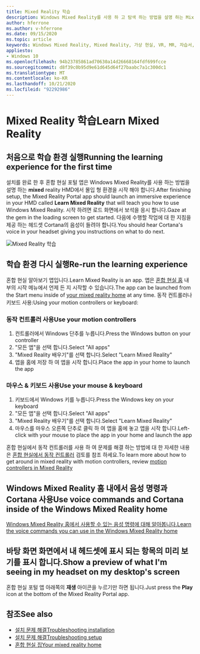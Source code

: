 ```yaml
---
title: Mixed Reality 학습
description: Windows Mixed Reality를 사용 하 고 탐색 하는 방법을 설명 하는 Mixed Reality 배우기 앱을 실행 하는 방법을 설명 합니다.
author: hferrone
ms.author: v-hferrone
ms.date: 09/15/2020
ms.topic: article
keywords: Windows Mixed Reality, Mixed Reality, 가상 현실, VR, MR, 자습서, 시작 하기
appliesto:
- Windows 10
ms.openlocfilehash: 94b23785861ad70630a14d26668164fdf699fcce
ms.sourcegitcommit: d8f39c0b95d9e61d645d64f27baabc7a1c300dc1
ms.translationtype: MT
ms.contentlocale: ko-KR
ms.lasthandoff: 10/21/2020
ms.locfileid: "92292986"
---
```

# <a name="learn-mixed-reality"></a><span data-ttu-id="0448f-104">Mixed Reality 학습</span><span class="sxs-lookup"><span data-stu-id="0448f-104">Learn Mixed Reality</span></span>

## <a name="running-the-learning-experience-for-the-first-time"></a><span data-ttu-id="0448f-105">처음으로 학습 환경 실행</span><span class="sxs-lookup"><span data-stu-id="0448f-105">Running the learning experience for the first time</span></span>

<span data-ttu-id="0448f-106">설치를 완료 한 후 혼합 현실 포털 앱은 Windows Mixed Reality를 사용 하는 방법을 설명 하는 **mixed** reality HMD에서 몰입 형 환경을 시작 해야 합니다.</span><span class="sxs-lookup"><span data-stu-id="0448f-106">After finishing setup, the Mixed Reality Portal app should launch an immersive experience in your HMD called **Learn Mixed Reality** that will teach you how to use Windows Mixed Reality.</span></span> <span data-ttu-id="0448f-107">시작 하려면 로드 화면에서 보석을 응시 합니다.</span><span class="sxs-lookup"><span data-stu-id="0448f-107">Gaze at the gem in the loading screen to get started.</span></span> <span data-ttu-id="0448f-108">다음에 수행할 작업에 대 한 지침을 제공 하는 헤드셋 Cortana의 음성이 들려야 합니다.</span><span class="sxs-lookup"><span data-stu-id="0448f-108">You should hear Cortana's voice in your headset giving you instructions on what to do next.</span></span>

![Mixed Reality 학습](images/file-learnmixedrealitystart.png)

## <a name="re-run-the-learning-experience"></a><span data-ttu-id="0448f-110">학습 환경 다시 실행</span><span class="sxs-lookup"><span data-stu-id="0448f-110">Re-run the learning experience</span></span>

<span data-ttu-id="0448f-111">혼합 현실 알아보기 앱입니다.</span><span class="sxs-lookup"><span data-stu-id="0448f-111">Learn Mixed Reality is an app.</span></span> <span data-ttu-id="0448f-112">앱은 [혼합 현실 홈](your-mixed-reality-home.md) 내부의 시작 메뉴에서 언제 든 지 시작할 수 있습니다.</span><span class="sxs-lookup"><span data-stu-id="0448f-112">The app can be launched from the Start menu inside of [your mixed reality home](your-mixed-reality-home.md) at any time.</span></span> <span data-ttu-id="0448f-113">동작 컨트롤러나 키보드 사용:</span><span class="sxs-lookup"><span data-stu-id="0448f-113">Using your motion controllers or keyboard:</span></span>

### <a name="use-your-motion-controllers"></a><span data-ttu-id="0448f-114">동작 컨트롤러 사용</span><span class="sxs-lookup"><span data-stu-id="0448f-114">Use your motion controllers</span></span>

1. <span data-ttu-id="0448f-115">컨트롤러에서 Windows 단추를 누릅니다.</span><span class="sxs-lookup"><span data-stu-id="0448f-115">Press the Windows button on your controller</span></span>
2. <span data-ttu-id="0448f-116">"모든 앱"을 선택 합니다.</span><span class="sxs-lookup"><span data-stu-id="0448f-116">Select "All apps"</span></span>
3. <span data-ttu-id="0448f-117">"Mixed Reality 배우기"를 선택 합니다.</span><span class="sxs-lookup"><span data-stu-id="0448f-117">Select "Learn Mixed Reality"</span></span>
4. <span data-ttu-id="0448f-118">앱을 홈에 저장 하 여 앱을 시작 합니다.</span><span class="sxs-lookup"><span data-stu-id="0448f-118">Place the app in your home to launch the app</span></span>

### <a name="use-your-mouse--keyboard"></a><span data-ttu-id="0448f-119">마우스 & 키보드 사용</span><span class="sxs-lookup"><span data-stu-id="0448f-119">Use your mouse & keyboard</span></span>

1. <span data-ttu-id="0448f-120">키보드에서 Windows 키를 누릅니다.</span><span class="sxs-lookup"><span data-stu-id="0448f-120">Press the Windows key on your keyboard</span></span>
2. <span data-ttu-id="0448f-121">"모든 앱"을 선택 합니다.</span><span class="sxs-lookup"><span data-stu-id="0448f-121">Select "All apps"</span></span>
3. <span data-ttu-id="0448f-122">"Mixed Reality 배우기"를 선택 합니다.</span><span class="sxs-lookup"><span data-stu-id="0448f-122">Select "Learn Mixed Reality"</span></span>
4. <span data-ttu-id="0448f-123">마우스를 마우스 오른쪽 단추로 클릭 하 여 앱을 홈에 놓고 앱을 시작 합니다.</span><span class="sxs-lookup"><span data-stu-id="0448f-123">Left-click with your mouse to place the app in your home and launch the app</span></span>

<span data-ttu-id="0448f-124">혼합 현실에서 동작 컨트롤러를 사용 하 여 문제를 해결 하는 방법에 대 한 자세한 내용은 [혼합 현실에서 동작 컨트롤러](controllers-in-wmr.md) 검토를 참조 하세요.</span><span class="sxs-lookup"><span data-stu-id="0448f-124">To learn more about how to get around in mixed reality with motion controllers, review [motion controllers in Mixed Reality](controllers-in-wmr.md)</span></span>

## <a name="use-voice-commands-and-cortana-inside-of-the-windows-mixed-reality-home"></a><span data-ttu-id="0448f-125">Windows Mixed Reality 홈 내에서 음성 명령과 Cortana 사용</span><span class="sxs-lookup"><span data-stu-id="0448f-125">Use voice commands and Cortana inside of the Windows Mixed Reality home</span></span>

[<span data-ttu-id="0448f-126">Windows Mixed Reality 홈에서 사용할 수 있는 음성 명령에 대해 알아봅니다.</span><span class="sxs-lookup"><span data-stu-id="0448f-126">Learn the voice commands you can use in the Windows Mixed Reality home</span></span>](https://support.microsoft.com/en-us/help/4041322/windows-10-speech-in-windows-mixed-reality)

## <a name="show-a-preview-of-what-im-seeing-in-my-headset-on-my-desktops-screen"></a><span data-ttu-id="0448f-127">바탕 화면 화면에서 내 헤드셋에 표시 되는 항목의 미리 보기를 표시 합니다.</span><span class="sxs-lookup"><span data-stu-id="0448f-127">Show a preview of what I'm seeing in my headset on my desktop's screen</span></span>

<span data-ttu-id="0448f-128">혼합 현실 포털 앱 아래쪽의 **재생** 아이콘을 누르기만 하면 됩니다.</span><span class="sxs-lookup"><span data-stu-id="0448f-128">Just press the **Play** icon at the bottom of the Mixed Reality Portal app.</span></span>

## <a name="see-also"></a><span data-ttu-id="0448f-129">참조</span><span class="sxs-lookup"><span data-stu-id="0448f-129">See also</span></span>

* [<span data-ttu-id="0448f-130">설치 문제 해결</span><span class="sxs-lookup"><span data-stu-id="0448f-130">Troubleshooting installation</span></span>](installation_errors.md)
* [<span data-ttu-id="0448f-131">설치 문제 해결</span><span class="sxs-lookup"><span data-stu-id="0448f-131">Troubleshooting setup</span></span>](set-up-questions.md)
* [<span data-ttu-id="0448f-132">혼합 현실 집</span><span class="sxs-lookup"><span data-stu-id="0448f-132">Your mixed reality home</span></span>](your-mixed-reality-home.md)

